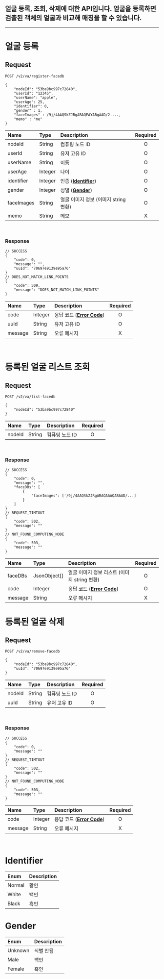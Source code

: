 

## 얼굴 등록, 조회, 삭제에 대한 API입니다. 얼굴을 등록하면 검출된 객체의 얼굴과 비교해 매칭을 할 수 있습니다.

----


# 얼굴 등록
## Request
```
POST /v2/va/register-facedb

{
    "nodeId": "53ba9bc997c72840",
    "userId": "12345",
    "userName": "apple",
    "userAge": 25,
    "identifier": 0,
    "gender" : 1,
    "faceImages" : /9j/4AAQSkZJRgABAQEAYABgAAD/2....,
    "memo" : "me"
}
```

| Name | Type | Description | Required |
| :---- | :---- |:---- |:----:|
| nodeId | String | 컴퓨팅 노드 ID | O |
| userId | String | 유저 고유 ID | O |
| userName | String | 이름 | O |
| userAge | Integer | 나이 | O |
| identifier | Integer | 인종 (**[Identifier](#identifier)**) | O |
| gender | Integer | 성별 (**[Gender](#gender)**) | O |
| faceImages | String | 얼굴 이미지 정보 (이미지 string 변환) | O |
| memo | String | 메모 | X |


<br>

### Response
```
// SUCCESS
{
    "code": 0,
    "message": "",
    "uuId": "70697e9139e95a76"
}
// DOES_NOT_MATCH_LINK_POINTS
{
    "code": 509,
    "message": "DOES_NOT_MATCH_LINK_POINTS"
}
```

| Name | Type | Description | Required |
| :---- | :---- |:---- | :----:|
| code | Integer | 응답 코드 (**[Error Code](models.md#error-code)**) | O |
| uuId | String | 유저 고유 ID | O |
| message | String | 오류 메시지 | X |

<br>

# 등록된 얼굴 리스트 조회 
## Request
```
POST /v2/va/list-facedb

{
    "nodeId": "53ba9bc997c72840"          
}
```

| Name | Type | Description | Required |
| :---- | :---- |:---- |:----:|
| nodeId | String | 컴퓨팅 노드 ID | O |


<br>

### Response
```
// SUCCESS
{
    "code": 0,
    "message": "",
    "faceDBs": [
        {
            "faceImages": ['/9j/4AAQSkZJRgABAQAAAQABAAD/...]
        }
    ]
}
// REQUEST_TIMTOUT
{
    "code": 502,
    "message": ""
}
// NOT_FOUND_COMPUTING_NODE
{
    "code": 503,
    "message": ""
}
```

| Name | Type | Description | Required |
| :---- | :---- |:---- | :----:|
| faceDBs | JsonObject[] | 얼굴 이미지 정보 리스트 (이미지 string 변환) | O |
| code | Integer | 응답 코드 (**[Error Code](models.md#error-code)**) | O |
| message | String | 오류 메시지 | X |


# 등록된 얼굴 삭제
## Request
```
POST /v2/va/remove-facedb

{
    "nodeId": "53ba9bc997c72840",
    "uuId": "70697e9139e95a76"         
}
```

| Name | Type | Description | Required |
| :---- | :---- |:---- |:----:|
| nodeId | String | 컴퓨팅 노드 ID | O |
| uuId | String | 유저 고유 ID | O |

<br>

### Response
```
// SUCCESS
{
    "code": 0,
    "message": ""
}
// REQUEST_TIMTOUT
{
    "code": 502,
    "message": ""
}
// NOT_FOUND_COMPUTING_NODE
{
    "code": 503,
    "message": ""
}
```

| Name | Type | Description | Required |
| :---- | :---- |:---- | :----:|
| code | Integer | 응답 코드 (**[Error Code](models.md#error-code)**) | O |
| message | String | 오류 메시지 | X |

<br>

# Identifier

| Enum | Description |
| :---- | :---- |
| Normal | 황인 |
| White | 백인 |
| Black | 흑인 |

# Gender

| Enum | Description |
| :---- | :---- |
| Unknown | 식별 안됨 |
| Male | 백인 |
| Female | 흑인 |